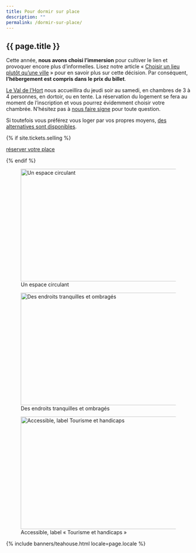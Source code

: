 ```yaml
---
title: Pour dormir sur place
description: ""
permalink: /dormir-sur-place/
---
```


<section class="section">
  <div class="wrapper" markdown="1">

# {{ page.title }}
    
<p>
  Cette année, <strong>nous avons choisi l’immersion</strong> pour cultiver le lien et provoquer encore plus
  d’informelles.
  Lisez notre article &laquo;&nbsp;<a href="https://sudweb.fr/blog/2018/un-lieu-plutot-qu-une-ville/">Choisir un
    lieu plutôt qu’une ville</a>&nbsp;&raquo; pour en savoir plus sur cette décision.
  Par conséquent, <strong>l’hébergement est compris dans le prix du billet</strong>.
</p>
<p>
  <a href="http://valdelhort.com/">Le Val de l’Hort</a> nous accueillira du jeudi soir au samedi, en chambres de 3 à
  4 personnes, en dortoir, ou en tente. La réservation du logement se fera au moment de l’inscription et vous
  pourrez évidemment choisir votre chambrée.
  N’hésitez pas à <a href="/contact/" title="Contactez l'équipe de Sud Web">nous faire
    signe</a> pour toute question.
</p>
<p>
  Si toutefois vous préférez vous loger par vos propres moyens, <a
    href="{{ "/alternatives-logement/" | relative_url }}">des alternatives sont disponibles</a>.
</p>
{% if site.tickets.selling %}
<p class="text-center">
  <a class="button" data-text="réserver votre place" href="{{ "/billetterie/" | relative_url }}"
    title="Venir à GongFuCha 2022">
    <span class="button-inner">réserver votre place</span>
  </a>
</p>
{% endif %}
<div class="grid-3">
  <figure role="group" aria-labelledby="fig1">
    <img src="{{ site.lazyload.placeholder }}" class="lozad"
      data-src="{{ "/assets/images/anduze/val-de-lhort-1-460.jpg" | relative_url }}" alt="Un espace circulant"
      width="460" height="307">
    <figcaption id="fig1" class="text-xs text-center">Un espace circulant</figcaption>
  </figure>
  <figure role="group" aria-labelledby="fig2">
    <img src="{{ site.lazyload.placeholder }}" class="lozad"
      data-src="{{ "/assets/images/anduze/val-de-lhort-2-460.jpg" | relative_url }}"
      alt="Des endroits tranquilles et ombragés" width="460" height="307">
    <figcaption id="fig2" class="text-xs text-center">Des endroits tranquilles et ombragés</figcaption>
  </figure>
  <figure role="group" aria-labelledby="fig3">
    <img src="{{ site.lazyload.placeholder }}" class="lozad"
      data-src="{{ "/assets/images/anduze/val-de-lhort-3-460.jpg" | relative_url }}"
      alt="Accessible, label Tourisme et handicaps" width="460" height="307">
    <figcaption id="fig3" class="text-xs text-center">Accessible, label &laquo;&nbsp;Tourisme et
      handicaps&nbsp;&raquo;</figcaption>
  </figure>
</div>
  </div>
</section>

{% include banners/teahouse.html locale=page.locale %}
